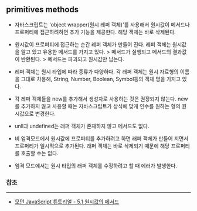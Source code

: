 ## primitives methods

- 자바스크립트는 'object wrapper(원시 레퍼 객체)'를 사용해서 원시값이 메서드나 프로퍼티에 접근하려하면 추가 기능을 제공한다. 해당 객체는 바로 삭제된다.

- 원시값이 프로퍼티에 접근하는 순간 레퍼 객체가 만들어 진다. 레퍼 객체는 원시값을 알고 있고 유용한 메서드를 가지고 있다. > 메서드가 실행되고 메서드의 결과값이 반환된다. > 메서드는 파괴되고 원시값만 남는다.

- 레퍼 객체는 원시 타입에 따라 종류가 다양하다. 각 래퍼 객체는 원시 자료형의 이름을 그대로 차용해, String, Number, Boolean, Symbol등의 객체 명을 가지고 있다.

- 각 레퍼 객체들을 new를 추가해서 생성자로 사용하는 것은 권장되지 않는다. new를 추가하지 않고 사용할 때는 자바스크립트가 상식에 맞게 인수를 원하는 형의 원시값으로 변경한다.

- unll과 undefined는 래퍼 객체가 존재하지 않고 메서드도 없다.

- 비 엄격모드에서 원시값에 프로퍼티를 추가하려고 하면 래퍼 객체가 만들어 지면서 프로퍼티가 일시적으로 추가된다. 래퍼 객체는 바로 삭제되기 때문에 해당 프로퍼티를 호출할 수는 없다.

- 엄격 모드에서는 원시 타입의 래퍼 객체를 수정하려고 할 때 에러가 발생한다.

### 참조
---

- [모던 JavaScript 튜토리얼 - 5.1 원시값의 메서드](https://ko.javascript.info/primitives-methods)